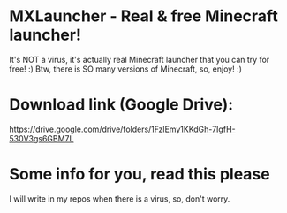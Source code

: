 # MXLauncher - Real & free Minecraft launcher!
It's NOT a virus, it's actually real Minecraft launcher that you can try for free! :) Btw, there is SO many versions of Minecraft, so, enjoy! :)

# Download link (Google Drive):
https://drive.google.com/drive/folders/1FzlEmy1KKdGh-7IgfH-530V3gs6GBM7L

# Some info for you, read this please
I will write in my repos when there is a virus, so, don't worry.
